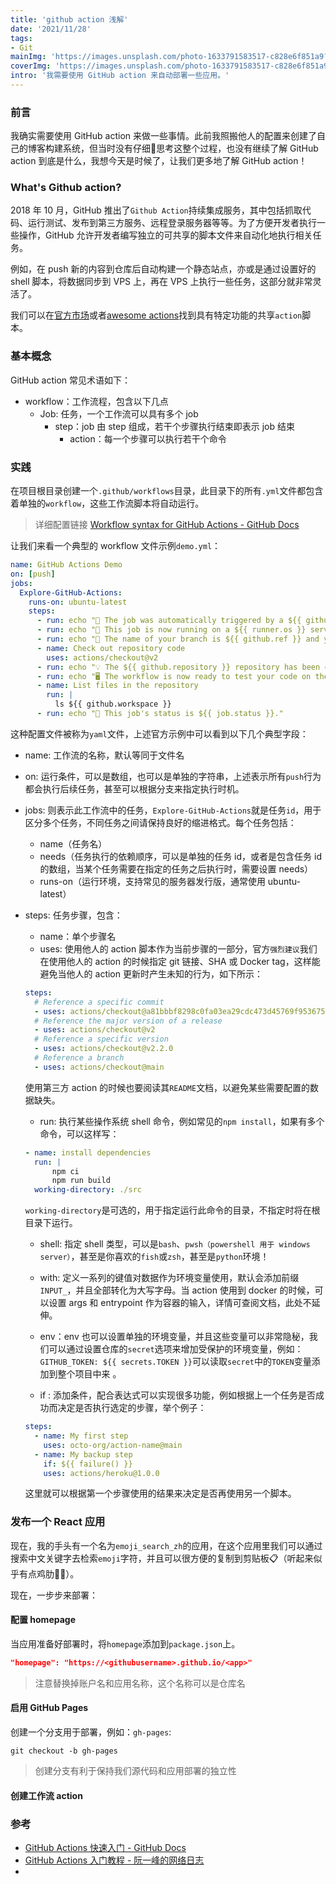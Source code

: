 ```yaml
---
title: 'github action 浅解'
date: '2021/11/28'
tags:
- Git
mainImg: 'https://images.unsplash.com/photo-1633791583517-c828e6f851a9?crop=entropy&cs=tinysrgb&fit=max&fm=jpg&ixid=MnwxNjUyNjZ8MHwxfHJhbmRvbXx8fHx8fHx8fDE2MzgwODk0OTQ&ixlib=rb-1.2.1&q=80&w=1080'
coverImg: 'https://images.unsplash.com/photo-1633791583517-c828e6f851a9?crop=entropy&cs=tinysrgb&fit=max&fm=jpg&ixid=MnwxNjUyNjZ8MHwxfHJhbmRvbXx8fHx8fHx8fDE2MzgwODk0OTQ&ixlib=rb-1.2.1&q=80&w=400'
intro: '我需要使用 GitHub action 来自动部署一些应用。'
---
```


### 前言

我确实需要使用 GitHub action 来做一些事情。此前我照搬他人的配置来创建了自己的博客构建系统，但当时没有仔细🤔思考这整个过程，也没有继续了解 GitHub action 到底是什么，我想今天是时候了，让我们更多地了解 GitHub action！

### What's Github action?

2018 年 10 月，GitHub 推出了`Github Action`持续集成服务，其中包括抓取代码、运行测试、发布到第三方服务、远程登录服务器等等。为了方便开发者执行一些操作，GitHub 允许开发者编写独立的可共享的脚本文件来自动化地执行相关任务。

例如，在 push 新的内容到仓库后自动构建一个静态站点，亦或是通过设置好的 shell 脚本，将数据同步到 VPS 上，再在 VPS 上执行一些任务，这部分就非常灵活了。

我们可以在[官方市场](https://github.com/marketplace?type=actions)或者[awesome actions](https://github.com/sdras/awesome-actions)找到具有特定功能的共享`action`脚本。

### 基本概念

GitHub action 常见术语如下：

- workflow：工作流程，包含以下几点
  - Job: 任务，一个工作流可以具有多个 job
    - step：job 由 step 组成，若干个步骤执行结束即表示 job 结束
      - action：每一个步骤可以执行若干个命令

### 实践

在项目根目录创建一个`.github/workflows`目录，此目录下的所有`.yml`文件都包含着单独的`workflow`，这些工作流脚本将自动运行。

> 详细配置链接 [Workflow syntax for GitHub Actions - GitHub Docs](https://docs.github.com/en/actions/learn-github-actions/workflow-syntax-for-github-actions#on) 

让我们来看一个典型的 workflow 文件示例`demo.yml`：

```yaml
name: GitHub Actions Demo
on: [push]
jobs:
  Explore-GitHub-Actions:
    runs-on: ubuntu-latest
    steps:
      - run: echo "🎉 The job was automatically triggered by a ${{ github.event_name }} event."
      - run: echo "🐧 This job is now running on a ${{ runner.os }} server hosted by GitHub!"
      - run: echo "🔎 The name of your branch is ${{ github.ref }} and your repository is ${{ github.repository }}."
      - name: Check out repository code
        uses: actions/checkout@v2
      - run: echo "💡 The ${{ github.repository }} repository has been cloned to the runner."
      - run: echo "🖥️ The workflow is now ready to test your code on the runner."
      - name: List files in the repository
        run: |
          ls ${{ github.workspace }}
      - run: echo "🍏 This job's status is ${{ job.status }}."
```

这种配置文件被称为`yaml`文件，上述官方示例中可以看到以下几个典型字段：

- name: 工作流的名称，默认等同于文件名

- on: 运行条件，可以是数组，也可以是单独的字符串，上述表示所有`push`行为都会执行后续任务，甚至可以根据分支来指定执行时机。

- jobs: 则表示此工作流中的任务，`Explore-GitHub-Actions`就是任务`id`，用于区分多个任务，不同任务之间请保持良好的缩进格式。每个任务包括：

  - name（任务名）
  - needs（任务执行的依赖顺序，可以是单独的任务 id，或者是包含任务 id 的数组，当某个任务需要在指定的任务之后执行时，需要设置 needs）
  - runs-on（运行环境，支持常见的服务器发行版，通常使用 ubuntu-latest）

- steps: 任务步骤，包含：

  - name：单个步骤名
  - uses: 使用他人的 action 脚本作为当前步骤的一部分，官方`强烈建议`我们在使用他人的 action 的时候指定 git 链接、SHA 或 Docker tag，这样能避免当他人的 action 更新时产生未知的行为，如下所示：

  ```yaml
  steps:
    # Reference a specific commit
    - uses: actions/checkout@a81bbbf8298c0fa03ea29cdc473d45769f953675
    # Reference the major version of a release
    - uses: actions/checkout@v2
    # Reference a specific version
    - uses: actions/checkout@v2.2.0
    # Reference a branch
    - uses: actions/checkout@main
  ```

  使用第三方 action 的时候也要阅读其`README`文档，以避免某些需要配置的数据缺失。

  - run: 执行某些操作系统 shell 命令，例如常见的`npm install`，如果有多个命令，可以这样写：

  ```yaml
  - name: install dependencies
  	run: |
  		npm ci
  		npm run build
  	working-directory: ./src
  ```

  `working-directory`是可选的，用于指定运行此命令的目录，不指定时将在根目录下运行。

  - shell: 指定 shell 类型，可以是`bash`、`pwsh（powershell 用于 windows server）`，甚至是你喜欢的`fish`或`zsh`，甚至是`python`环境！
  - with: 定义一系列的键值对数据作为环境变量使用，默认会添加前缀`INPUT_`，并且全部转化为大写字母。当 action 使用到 docker 的时候，可以设置 args 和 entrypoint 作为容器的输入，详情可查阅文档，此处不延伸。
  - env：env 也可以设置单独的环境变量，并且这些变量可以非常隐秘，我们可以通过设置仓库的`secret`选项来增加受保护的环境变量，例如：`GITHUB_TOKEN: ${{ secrets.TOKEN }}`可以读取`secret`中的`TOKEN`变量添加到整个项目中来 。

  - if : 添加条件，配合表达式可以实现很多功能，例如根据上一个任务是否成功而决定是否执行选定的步骤，举个例子：

  ```yaml
  steps:
    - name: My first step
      uses: octo-org/action-name@main
    - name: My backup step
      if: ${{ failure() }}
      uses: actions/heroku@1.0.0
  ```

  ​	这里就可以根据第一个步骤使用的结果来决定是否再使用另一个脚本。


### 发布一个 React 应用

现在，我的手头有一个名为`emoji_search_zh`的应用，在这个应用里我们可以通过搜索中文关键字去检索`emoji`字符，并且可以很方便的复制到剪贴板📋（听起来似乎有点鸡肋👦🏻）。

现在，一步步来部署：

#### 配置 homepage

当应用准备好部署时，将`homepage`添加到`package.json`上。

```json
"homepage": "https://<githubusername>.github.io/<app>"
```

> 注意替换掉账户名和应用名称，这个名称可以是仓库名

#### 启用 GitHub Pages

创建一个分支用于部署，例如：`gh-pages`:

`git checkout -b gh-pages`

> 创建分支有利于保持我们源代码和应用部署的独立性



#### 创建工作流 action





### 参考

- [GitHub Actions 快速入门 - GitHub Docs](https://docs.github.com/cn/actions/quickstart)
- [GitHub Actions 入门教程 - 阮一峰的网络日志](https://www.ruanyifeng.com/blog/2019/09/getting-started-with-github-actions.html)
- 
